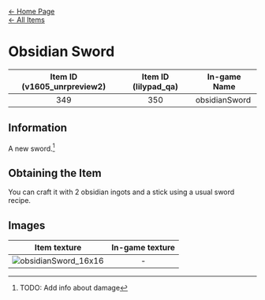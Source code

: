 [← Home Page](../README.md)  
[← All Items](./README.md)

# Obsidian Sword
| Item ID (v1605_unrpreview2) | Item ID (lilypad_qa) | In-game Name |
| :-------------------------: | :------------------: | ------------ |
| 349 | 350 | obsidianSword |

## Information 
A new sword.[^1]

## Obtaining the Item
You can craft it with 2 obsidian ingots and a stick using a usual sword recipe.

## Images
| Item texture | In-game texture |
| :----------: | :-----------: |
| ![obsidianSword_16x16](https://raw.githubusercontent.com/Vladg24YT/alphaver/patch-2/items/textures/obsidian_sword.png) | - |

[^1]: TODO: Add info about damage
